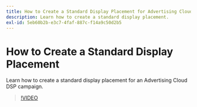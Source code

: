 ```yaml
---
title: How to Create a Standard Display Placement for Advertising Cloud DSP
description: Learn how to create a standard display placement.
exl-id: 5eb60b2b-e3c7-4faf-887c-f14a9c50d2b5
---
```

# How to Create a Standard Display Placement

Learn how to create a standard display placement for an Advertising Cloud DSP campaign.

>[!VIDEO](https://video.tv.adobe.com/v/340454)
